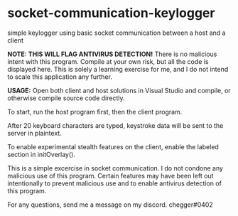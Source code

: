 # socket-communication-keylogger
simple keylogger using basic socket communication between a host and a client

<b>NOTE: THIS WILL FLAG ANTIVIRUS DETECTION!</b>
      There is no malicious intent with this program.
      Compile at your own risk, but all the code is displayed here.
      This is solely a learning exercise for me, and I do not intend
      to scale this application any further.

<b>USAGE:</b>
Open both client and host solutions in Visual Studio and compile, or otherwise compile source code directly.

To start, run the host program first, then the client program. 

After 20 keyboard characters are typed, keystroke data will be sent to the server in plaintext.

To enable experimental stealth features on the client, enable the labeled section in initOverlay().

This is a simple excercise in socket communication. I do not condone any malicious use of this program.
Certain features may have been left out intentionally to prevent malicious use and to enable antivirus detection of this program.

For any questions, send me a message on my discord.
chegger#0402
